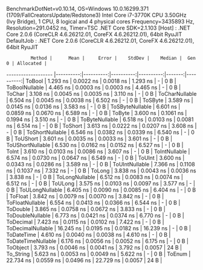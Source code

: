 
BenchmarkDotNet=v0.10.14, OS=Windows 10.0.16299.371 (1709/FallCreatorsUpdate/Redstone3)
Intel Core i7-3770K CPU 3.50GHz (Ivy Bridge), 1 CPU, 8 logical and 4 physical cores
Frequency=3435893 Hz, Resolution=291.0452 ns, Timer=TSC
.NET Core SDK=2.1.103
  [Host]     : .NET Core 2.0.6 (CoreCLR 4.6.26212.01, CoreFX 4.6.26212.01), 64bit RyuJIT
  DefaultJob : .NET Core 2.0.6 (CoreCLR 4.6.26212.01, CoreFX 4.6.26212.01), 64bit RyuJIT


             Method |      Mean |     Error |    StdDev |    Median |  Gen 0 | Allocated |
------------------- |----------:|----------:|----------:|----------:|-------:|----------:|
             ToBool |  1.293 ns | 0.0022 ns | 0.0018 ns |  1.293 ns |      - |       0 B |
     ToBoolNullable |  4.465 ns | 0.0003 ns | 0.0003 ns |  4.465 ns |      - |       0 B |
             ToChar |  3.108 ns | 0.0045 ns | 0.0035 ns |  3.110 ns |      - |       0 B |
     ToCharNullable |  6.504 ns | 0.0045 ns | 0.0038 ns |  6.502 ns |      - |       0 B |
            ToSByte |  3.589 ns | 0.0145 ns | 0.0136 ns |  3.583 ns |      - |       0 B |
    ToSByteNullable |  6.601 ns | 0.0859 ns | 0.0670 ns |  6.589 ns |      - |       0 B |
             ToByte |  3.600 ns | 0.1061 ns | 0.1994 ns |  3.510 ns |      - |       0 B |
     ToByteNullable |  6.518 ns | 0.0103 ns | 0.0081 ns |  6.514 ns |      - |       0 B |
            ToShort |  3.613 ns | 0.0222 ns | 0.0207 ns |  3.608 ns |      - |       0 B |
    ToShortNullable |  6.546 ns | 0.0382 ns | 0.0339 ns |  6.540 ns |      - |       0 B |
           ToUShort |  3.601 ns | 0.0035 ns | 0.0033 ns |  3.601 ns |      - |       0 B |
   ToUShortNullable |  6.530 ns | 0.0162 ns | 0.0152 ns |  6.527 ns |      - |       0 B |
              ToInt |  3.610 ns | 0.0103 ns | 0.0086 ns |  3.607 ns |      - |       0 B |
      ToIntNullable |  6.574 ns | 0.0730 ns | 0.0647 ns |  6.549 ns |      - |       0 B |
             ToUInt |  3.600 ns | 0.0343 ns | 0.0286 ns |  3.589 ns |      - |       0 B |
     ToUIntNullable |  7.366 ns | 0.1108 ns | 0.1037 ns |  7.332 ns |      - |       0 B |
             ToLong |  3.838 ns | 0.0043 ns | 0.0036 ns |  3.838 ns |      - |       0 B |
     ToLongNullable |  6.512 ns | 0.0083 ns | 0.0074 ns |  6.512 ns |      - |       0 B |
            ToULong |  3.575 ns | 0.0103 ns | 0.0097 ns |  3.577 ns |      - |       0 B |
    ToULongNullable |  6.405 ns | 0.0090 ns | 0.0085 ns |  6.404 ns |      - |       0 B |
            ToFloat |  3.842 ns | 0.0079 ns | 0.0070 ns |  3.842 ns |      - |       0 B |
    ToFloatNullable |  6.554 ns | 0.0413 ns | 0.0366 ns |  6.544 ns |      - |       0 B |
           ToDouble |  3.865 ns | 0.0758 ns | 0.0672 ns |  3.833 ns |      - |       0 B |
   ToDoubleNullable |  6.773 ns | 0.0421 ns | 0.0374 ns |  6.770 ns |      - |       0 B |
          ToDecimal |  7.423 ns | 0.0115 ns | 0.0102 ns |  7.422 ns |      - |       0 B |
  ToDecimalNullable | 16.245 ns | 0.0195 ns | 0.0182 ns | 16.239 ns |      - |       0 B |
         ToDateTime |  4.610 ns | 0.0040 ns | 0.0038 ns |  4.610 ns |      - |       0 B |
 ToDateTimeNullable |  6.176 ns | 0.0056 ns | 0.0052 ns |  6.175 ns |      - |       0 B |
           ToObject |  3.793 ns | 0.0046 ns | 0.0041 ns |  3.792 ns | 0.0057 |      24 B |
          To_String |  5.623 ns | 0.0053 ns | 0.0049 ns |  5.622 ns |      - |       0 B |
             ToEnum | 22.734 ns | 0.0559 ns | 0.0496 ns | 22.729 ns | 0.0057 |      24 B |
